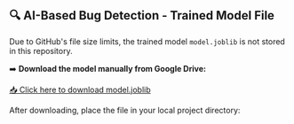 ## 🔍 AI-Based Bug Detection - Trained Model File

Due to GitHub's file size limits, the trained model `model.joblib` is not stored in this repository.

➡️ **Download the model manually from Google Drive:**

[📥 Click here to download model.joblib](https://drive.google.com/file/d/1Ezi8WW3XarglXXz7PDqZalw4ps8IioAX/view?usp=sharing)

After downloading, place the file in your local project directory:
